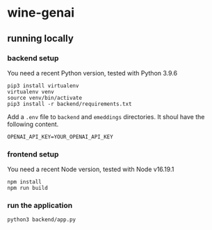 # wine-genai

## running locally
### backend setup
You need a recent Python version, tested with Python 3.9.6

```
pip3 install virtualenv
virtualenv venv
source venv/bin/activate
pip3 install -r backend/requirements.txt
```

Add a `.env` file to `backend` and `emeddings` directories. It shoul have the following content.
```
OPENAI_API_KEY=YOUR_OPENAI_API_KEY
```

### frontend setup
You need a recent Node version, tested with Node v16.19.1
```
npm install
npm run build
```

### run the application
```
python3 backend/app.py
```